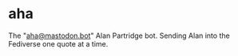 # aha
The "aha@mastodon.bot" Alan Partridge bot. Sending Alan into the Fediverse one quote at a time.
